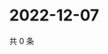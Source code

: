# 2022-12-07

共 0 条

<!-- BEGIN WEIBO -->
<!-- 最后更新时间 Wed Dec 07 2022 11:20:04 GMT+0800 (China Standard Time) -->

<!-- END WEIBO -->
